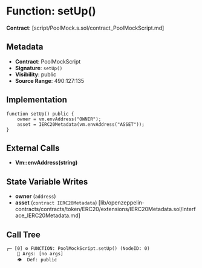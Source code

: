 # Function: setUp()

**Contract**: [script/PoolMock.s.sol/contract_PoolMockScript.md]

## Metadata

- **Contract**: PoolMockScript
- **Signature**: `setUp()`
- **Visibility**: public
- **Source Range**: 490:127:135

## Implementation

```solidity
function setUp() public {
    owner = vm.envAddress("OWNER");
    asset = IERC20Metadata(vm.envAddress("ASSET"));
}
```

## External Calls

- **Vm::envAddress(string)**

## State Variable Writes

- **owner** (`address`)
- **asset** (`contract IERC20Metadata`) [lib/openzeppelin-contracts/contracts/token/ERC20/extensions/IERC20Metadata.sol/interface_IERC20Metadata.md]

## Call Tree

```
┌─ [0] ⚙️ FUNCTION: PoolMockScript.setUp() (NodeID: 0)
    💬 Args: [no args]
    👁️  Def: public
```
